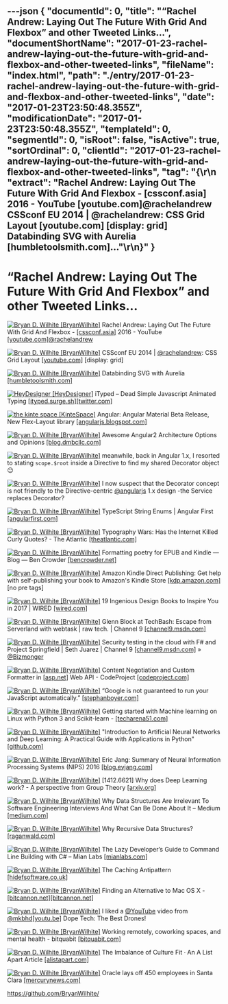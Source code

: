---json
{
  "documentId": 0,
  "title": "“Rachel Andrew: Laying Out The Future With Grid And Flexbox” and other Tweeted Links…",
  "documentShortName": "2017-01-23-rachel-andrew-laying-out-the-future-with-grid-and-flexbox-and-other-tweeted-links",
  "fileName": "index.html",
  "path": "./entry/2017-01-23-rachel-andrew-laying-out-the-future-with-grid-and-flexbox-and-other-tweeted-links",
  "date": "2017-01-23T23:50:48.355Z",
  "modificationDate": "2017-01-23T23:50:48.355Z",
  "templateId": 0,
  "segmentId": 0,
  "isRoot": false,
  "isActive": true,
  "sortOrdinal": 0,
  "clientId": "2017-01-23-rachel-andrew-laying-out-the-future-with-grid-and-flexbox-and-other-tweeted-links",
  "tag": "{\r\n  \"extract\": \"Rachel Andrew: Laying Out The Future With Grid And Flexbox - [cssconf.asia] 2016 - YouTube [youtube.com]@rachelandrew CSSconf EU 2014 | @rachelandrew: CSS Grid Layout [youtube.com] [display: grid]        Databinding SVG with Aurelia [humbletoolsmith.com]...\"\r\n}"
}
---

# “Rachel Andrew: Laying Out The Future With Grid And Flexbox” and other Tweeted Links…

[<img alt="Bryan D. Wilhite [BryanWilhite]" src="https://songhay.blob.core.windows.net/shared-social-twitter/BryanWilhite.jpeg">](http://songhayblog.azurewebsites.net/ "Bryan D. Wilhite [BryanWilhite]") Rachel Andrew: Laying Out The Future With Grid And Flexbox - [[cssconf.asia]](http://CSSConf.Asia) 2016 - YouTube [[youtube.com]](https://www.youtube.com/watch?v=hj355PRbwSQ)[@rachelandrew](http://twitter.com/rachelandrew)

[<img alt="Bryan D. Wilhite [BryanWilhite]" src="https://songhay.blob.core.windows.net/shared-social-twitter/BryanWilhite.jpeg">](http://songhayblog.azurewebsites.net/ "Bryan D. Wilhite [BryanWilhite]") CSSconf EU 2014 | [@rachelandrew](http://twitter.com/rachelandrew): CSS Grid Layout [[youtube.com]](https://www.youtube.com/watch?v=GRexIOtGhBU) [display: grid]

[<img alt="Bryan D. Wilhite [BryanWilhite]" src="https://songhay.blob.core.windows.net/shared-social-twitter/BryanWilhite.jpeg">](http://songhayblog.azurewebsites.net/ "Bryan D. Wilhite [BryanWilhite]") Databinding SVG with Aurelia [[humbletoolsmith.com]](http://humbletoolsmith.com/2017/01/01/Databinding-SVG-with-Aurelia/)

[<img alt="HeyDesigner [HeyDesigner]" src="https://songhay.blob.core.windows.net/shared-social-twitter/HeyDesigner.png">](http://heydesigner.com/ "HeyDesigner [HeyDesigner]") iTyped – Dead Simple Javascript Animated Typing [[ityped.surge.sh]](https://ityped.surge.sh)[[twitter.com]](https://twitter.com/HeyDesigner/status/823583865486839810/photo/1)

[<img alt="the kinte space [KinteSpace]" src="https://songhay.blob.core.windows.net/shared-social-twitter/KinteSpace.png">](http://kintespace.com/ "the kinte space [KinteSpace]") Angular: Angular Material Beta Release, New Flex-Layout library [[angularjs.blogspot.com]](http://angularjs.blogspot.com/2016/12/angular-material-beta-release-new-flex.html)

[<img alt="Bryan D. Wilhite [BryanWilhite]" src="https://songhay.blob.core.windows.net/shared-social-twitter/BryanWilhite.jpeg">](http://songhayblog.azurewebsites.net/ "Bryan D. Wilhite [BryanWilhite]") Awesome Angular2 Architecture Options and Opinions [[blog.dmbcllc.com]](http://blog.dmbcllc.com/awesome-angular2-architecture-options-and-opinions/)

[<img alt="Bryan D. Wilhite [BryanWilhite]" src="https://songhay.blob.core.windows.net/shared-social-twitter/BryanWilhite.jpeg">](http://songhayblog.azurewebsites.net/ "Bryan D. Wilhite [BryanWilhite]") meanwhile, back in Angular 1.x, I resorted to stating `scope.$root` inside a Directive to find my shared Decorator object 😑

[<img alt="Bryan D. Wilhite [BryanWilhite]" src="https://songhay.blob.core.windows.net/shared-social-twitter/BryanWilhite.jpeg">](http://songhayblog.azurewebsites.net/ "Bryan D. Wilhite [BryanWilhite]") I now suspect that the Decorator concept is not friendly to the Directive-centric [@angularjs](http://twitter.com/angularjs) 1.x design -the Service replaces Decorator?

[<img alt="Bryan D. Wilhite [BryanWilhite]" src="https://songhay.blob.core.windows.net/shared-social-twitter/BryanWilhite.jpeg">](http://songhayblog.azurewebsites.net/ "Bryan D. Wilhite [BryanWilhite]") TypeScript String Enums | Angular First [[angularfirst.com]](http://angularfirst.com/typescript-string-enums/)

[<img alt="Bryan D. Wilhite [BryanWilhite]" src="https://songhay.blob.core.windows.net/shared-social-twitter/BryanWilhite.jpeg">](http://songhayblog.azurewebsites.net/ "Bryan D. Wilhite [BryanWilhite]") Typography Wars: Has the Internet Killed Curly Quotes? - The Atlantic [[theatlantic.com]](https://www.theatlantic.com/technology/archive/2016/12/quotation-mark-wars/511766/)

[<img alt="Bryan D. Wilhite [BryanWilhite]" src="https://songhay.blob.core.windows.net/shared-social-twitter/BryanWilhite.jpeg">](http://songhayblog.azurewebsites.net/ "Bryan D. Wilhite [BryanWilhite]") Formatting poetry for EPUB and Kindle — Blog — Ben Crowder [[bencrowder.net]](http://bencrowder.net/blog/2011/formatting-poetry-epub-kindle/)

[<img alt="Bryan D. Wilhite [BryanWilhite]" src="https://songhay.blob.core.windows.net/shared-social-twitter/BryanWilhite.jpeg">](http://songhayblog.azurewebsites.net/ "Bryan D. Wilhite [BryanWilhite]") Amazon Kindle Direct Publishing: Get help with self-publishing your book to Amazon's Kindle Store [[kdp.amazon.com]](https://kdp.amazon.com/help?topicId=A1JPUWCSD6F59O) [no pre tags]

[<img alt="Bryan D. Wilhite [BryanWilhite]" src="https://songhay.blob.core.windows.net/shared-social-twitter/BryanWilhite.jpeg">](http://songhayblog.azurewebsites.net/ "Bryan D. Wilhite [BryanWilhite]") 19 Ingenious Design Books to Inspire You in 2017 | WIRED [[wired.com]](https://www.wired.com/2017/01/19-ingenious-design-books/)

[<img alt="Bryan D. Wilhite [BryanWilhite]" src="https://songhay.blob.core.windows.net/shared-social-twitter/BryanWilhite.jpeg">](http://songhayblog.azurewebsites.net/ "Bryan D. Wilhite [BryanWilhite]") Glenn Block at TechBash: Escape from Serverland with webtask | raw tech. | Channel 9 [[channel9.msdn.com]](https://channel9.msdn.com/Blogs/raw-tech/Glenn-Block-at-TechBash-Escape-from-Serverland-with-Webtask)

[<img alt="Bryan D. Wilhite [BryanWilhite]" src="https://songhay.blob.core.windows.net/shared-social-twitter/BryanWilhite.jpeg">](http://songhayblog.azurewebsites.net/ "Bryan D. Wilhite [BryanWilhite]") Security testing in the cloud with F# and Project Springfield | Seth Juarez | Channel 9 [[channel9.msdn.com]](https://channel9.msdn.com/Blogs/Seth-Juarez/Security-testing-in-the-cloud-with-F-and-Project-Springfield) » [@Bizmonger](http://twitter.com/Bizmonger)

[<img alt="Bryan D. Wilhite [BryanWilhite]" src="https://songhay.blob.core.windows.net/shared-social-twitter/BryanWilhite.jpeg">](http://songhayblog.azurewebsites.net/ "Bryan D. Wilhite [BryanWilhite]") Content Negotiation and Custom Formatter in [[asp.net]](http://ASP.NET) Web API - CodeProject [[codeproject.com]](https://www.codeproject.com/Articles/1163143/Content-Negotiation-and-Custom-Formatter-ASP-NET)

[<img alt="Bryan D. Wilhite [BryanWilhite]" src="https://songhay.blob.core.windows.net/shared-social-twitter/BryanWilhite.jpeg">](http://songhayblog.azurewebsites.net/ "Bryan D. Wilhite [BryanWilhite]") “Google is not guaranteed to run your JavaScript automatically.” [[stephanboyer.com]](https://www.stephanboyer.com/post/122/does-google-execute-javascript)

[<img alt="Bryan D. Wilhite [BryanWilhite]" src="https://songhay.blob.core.windows.net/shared-social-twitter/BryanWilhite.jpeg">](http://songhayblog.azurewebsites.net/ "Bryan D. Wilhite [BryanWilhite]") Getting started with Machine learning on Linux with Python 3 and Scikit-learn - [[techarena51.com]](https://techarena51.com/index.php/getting-started-machine-learning-linux-python-3-scikit-learn/?utm_source=lxer)

[<img alt="Bryan D. Wilhite [BryanWilhite]" src="https://songhay.blob.core.windows.net/shared-social-twitter/BryanWilhite.jpeg">](http://songhayblog.azurewebsites.net/ "Bryan D. Wilhite [BryanWilhite]") "Introduction to Artificial Neural Networks and Deep Learning: A Practical Guide with Applications in Python" [[github.com]](https://github.com/rasbt/deep-learning-book)

[<img alt="Bryan D. Wilhite [BryanWilhite]" src="https://songhay.blob.core.windows.net/shared-social-twitter/BryanWilhite.jpeg">](http://songhayblog.azurewebsites.net/ "Bryan D. Wilhite [BryanWilhite]") Eric Jang: Summary of Neural Information Processing Systems (NIPS) 2016 [[blog.evjang.com]](http://blog.evjang.com/2017/01/nips2016.html)

[<img alt="Bryan D. Wilhite [BryanWilhite]" src="https://songhay.blob.core.windows.net/shared-social-twitter/BryanWilhite.jpeg">](http://songhayblog.azurewebsites.net/ "Bryan D. Wilhite [BryanWilhite]") [1412.6621] Why does Deep Learning work? - A perspective from Group Theory [[arxiv.org]](https://arxiv.org/abs/1412.6621)

[<img alt="Bryan D. Wilhite [BryanWilhite]" src="https://songhay.blob.core.windows.net/shared-social-twitter/BryanWilhite.jpeg">](http://songhayblog.azurewebsites.net/ "Bryan D. Wilhite [BryanWilhite]") Why Data Structures Are Irrelevant To Software Engineering Interviews And What Can Be Done About It – Medium [[medium.com]](https://medium.com/@jacobgreenleaf/why-data-structures-are-irrelevant-to-software-engineering-interviews-and-what-can-be-done-about-it-bd9b7a9a0bb8#.m4507zf4w)

[<img alt="Bryan D. Wilhite [BryanWilhite]" src="https://songhay.blob.core.windows.net/shared-social-twitter/BryanWilhite.jpeg">](http://songhayblog.azurewebsites.net/ "Bryan D. Wilhite [BryanWilhite]") Why Recursive Data Structures? [[raganwald.com]](http://raganwald.com/2016/12/27/recursive-data-structures.html)

[<img alt="Bryan D. Wilhite [BryanWilhite]" src="https://songhay.blob.core.windows.net/shared-social-twitter/BryanWilhite.jpeg">](http://songhayblog.azurewebsites.net/ "Bryan D. Wilhite [BryanWilhite]") The Lazy Developer’s Guide to Command Line Building with C# – Mian Labs [[mianlabs.com]](https://mianlabs.com/2017/01/02/the-lazy-developers-guide-to-command-line-building-with-c/)

[<img alt="Bryan D. Wilhite [BryanWilhite]" src="https://songhay.blob.core.windows.net/shared-social-twitter/BryanWilhite.jpeg">](http://songhayblog.azurewebsites.net/ "Bryan D. Wilhite [BryanWilhite]") The Caching Antipattern [[hidefsoftware.co.uk]](https://www.hidefsoftware.co.uk/2016/12/25/the-caching-antipattern/)

[<img alt="Bryan D. Wilhite [BryanWilhite]" src="https://songhay.blob.core.windows.net/shared-social-twitter/BryanWilhite.jpeg">](http://songhayblog.azurewebsites.net/ "Bryan D. Wilhite [BryanWilhite]") Finding an Alternative to Mac OS X - [[bitcannon.net]](http://bitcannon.net)[[bitcannon.net]](http://bitcannon.net/post/finding-an-alternative-to-mac-os-x/)

[<img alt="Bryan D. Wilhite [BryanWilhite]" src="https://songhay.blob.core.windows.net/shared-social-twitter/BryanWilhite.jpeg">](http://songhayblog.azurewebsites.net/ "Bryan D. Wilhite [BryanWilhite]") I liked a [@YouTube](http://twitter.com/YouTube) video from [@mkbhd](http://twitter.com/mkbhd)[[youtu.be]](http://youtu.be/qtXZlpJP-Ik?a) Dope Tech: The Best Drones!

[<img alt="Bryan D. Wilhite [BryanWilhite]" src="https://songhay.blob.core.windows.net/shared-social-twitter/BryanWilhite.jpeg">](http://songhayblog.azurewebsites.net/ "Bryan D. Wilhite [BryanWilhite]") Working remotely, coworking spaces, and mental health - bitquabit [[bitquabit.com]](https://bitquabit.com/post/working-remotely-coworking-and-mental-health/)

[<img alt="Bryan D. Wilhite [BryanWilhite]" src="https://songhay.blob.core.windows.net/shared-social-twitter/BryanWilhite.jpeg">](http://songhayblog.azurewebsites.net/ "Bryan D. Wilhite [BryanWilhite]") The Imbalance of Culture Fit · An A List Apart Article [[alistapart.com]](http://alistapart.com/article/the-imbalance-of-culture-fit)

[<img alt="Bryan D. Wilhite [BryanWilhite]" src="https://songhay.blob.core.windows.net/shared-social-twitter/BryanWilhite.jpeg">](http://songhayblog.azurewebsites.net/ "Bryan D. Wilhite [BryanWilhite]") Oracle lays off 450 employees in Santa Clara [[mercurynews.com]](http://www.mercurynews.com/2017/01/20/oracle-lays-off-450-employees/)

<https://github.com/BryanWilhite/>
